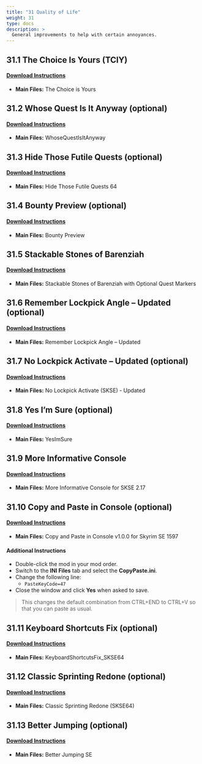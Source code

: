```yaml
---
title: "31 Quality of Life"
weight: 31
type: docs
description: >
  General improvements to help with certain annoyances.
---
```


## 31.1 The Choice Is Yours (TCIY)

#### [Download Instructions](https://www.nexusmods.com/skyrimspecialedition/mods/3850?tab=files)

* **Main Files:** The Choice is Yours

## 31.2 Whose Quest Is It Anyway (optional)

#### [Download Instructions](https://www.nexusmods.com/skyrimspecialedition/mods/23581?tab=files)

* **Main Files:** WhoseQuestIsItAnyway

## 31.3 Hide Those Futile Quests (optional)

#### [Download Instructions](https://www.nexusmods.com/skyrimspecialedition/mods/23028?tab=files)

* **Main Files:** Hide Those Futile Quests 64

## 31.4 Bounty Preview (optional)

#### [Download Instructions](https://www.nexusmods.com/skyrimspecialedition/mods/33877?tab=files)

* **Main Files:** Bounty Preview

## 31.5 Stackable Stones of Barenziah

#### [Download Instructions](https://www.nexusmods.com/skyrimspecialedition/mods/22395?tab=files)

* **Main Files:** Stackable Stones of Barenziah with Optional Quest Markers

## 31.6 Remember Lockpick Angle – Updated (optional)

#### [Download Instructions](https://www.nexusmods.com/skyrimspecialedition/mods/26838?tab=files)

* **Main Files:** Remember Lockpick Angle – Updated

## 31.7 No Lockpick Activate – Updated (optional)

#### [Download Instructions](https://www.nexusmods.com/skyrimspecialedition/mods/26790?tab=files)

* **Main Files:** No Lockpick Activate (SKSE) - Updated

## 31.8 Yes I’m Sure (optional)

#### [Download Instructions](https://www.nexusmods.com/skyrimspecialedition/mods/24898?tab=files)

* **Main Files:** YesImSure

## 31.9 More Informative Console

#### [Download Instructions](https://www.nexusmods.com/skyrimspecialedition/mods/19250?tab=files)

* **Main Files:** More Informative Console for SKSE 2.17

## 31.10 Copy and Paste in Console (optional)

#### [Download Instructions](https://www.nexusmods.com/skyrimspecialedition/mods/30928?tab=files)

* **Main Files:** Copy and Paste in Console v1.0.0 for Skyrim SE 1597

#### Additional Instructions

* Double-click the mod in your mod order.
* Switch to the **INI Files** tab and select the **CopyPaste.ini**.
* Change the following line:
  * `PasteKeyCode=47`
* Close the window and click **Yes** when asked to save.

> This changes the default combination from CTRL+END to CTRL+V so that you can paste as usual.

## 31.11 Keyboard Shortcuts Fix (optional)

#### [Download Instructions](https://www.nexusmods.com/skyrimspecialedition/mods/3620?tab=files)

* **Main Files:** KeyboardShortcutsFix_SKSE64

## 31.12 Classic Sprinting Redone (optional)

#### [Download Instructions](https://www.nexusmods.com/skyrimspecialedition/mods/20166?tab=files)

* **Main Files:** Classic Sprinting Redone (SKSE64)

## 31.13 Better Jumping (optional)

#### [Download Instructions](https://www.nexusmods.com/skyrimspecialedition/mods/18967?tab=files)

* **Main Files:** Better Jumping SE
